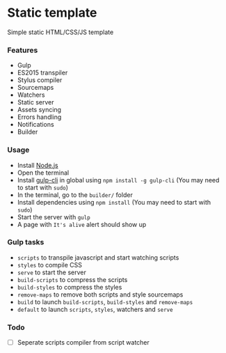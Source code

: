 # Static template

Simple static HTML/CSS/JS template

### Features

- Gulp
- ES2015 transpiler
- Stylus compiler
- Sourcemaps
- Watchers
- Static server
- Assets syncing
- Errors handling
- Notifications
- Builder

### Usage

- Install [Node.js](https://nodejs.org/en/)
- Open the terminal
- Install [gulp-cli](https://www.npmjs.com/package/gulp-cli) in global using `npm install -g gulp-cli` (You may need to start with `sudo`)
- In the terminal, go to the `builder/` folder
- Install dependencies using `npm install` (You may need to start with `sudo`)
- Start the server with `gulp`
- A page with `It's alive` alert should show up

### Gulp tasks

- `scripts` to transpile javascript and start watching scripts
- `styles` to compile CSS
- `serve` to start the server
- `build-scripts` to compress the scripts
- `build-styles` to compress the styles
- `remove-maps` to remove both scripts and style sourcemaps
- `build` to launch `build-scripts`, `build-styles` and `remove-maps`
- `default` to launch `scripts`, `styles`, watchers and `serve`

### Todo

- [ ] Seperate scripts compiler from script watcher